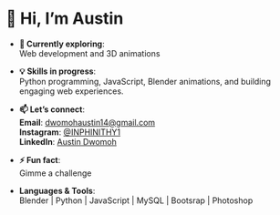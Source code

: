 # 👋 Hi, I’m **Austin**

- **🔭 Currently exploring**:  
  Web development and 3D animations  

- **💡 Skills in progress**:  
  Python programming, JavaScript, Blender animations, and building engaging web experiences.  

- **📫 Let’s connect**:  
  **Email**: [dwomohaustin14@gmail.com](mailto:dwomohaustin14@gmail.com)  
  **Instagram**: [@INPHINITHY1](https://instagram.com/INPHINITHY1)  
  **LinkedIn**: [Austin Dwomoh](https://www.linkedin.com/in/austin-dwomoh/)  

- **⚡ Fun fact**:  
  Gimme a challenge  

- **Languages & Tools**:  
  Blender | Python | JavaScript | MySQL | Bootsrap | Photoshop  
